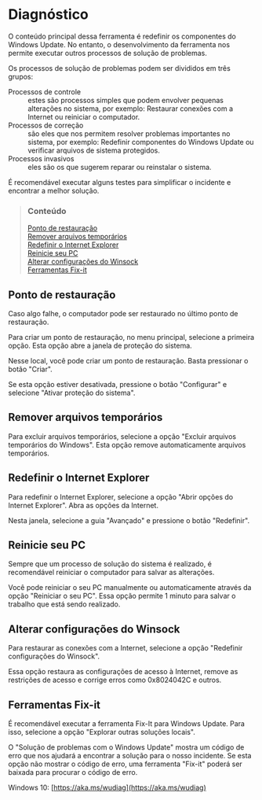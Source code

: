 # Diagnóstico

O conteúdo principal dessa ferramenta é redefinir os componentes do Windows Update. No entanto, o desenvolvimento da ferramenta nos permite executar outros processos de solução de problemas.

Os processos de solução de problemas podem ser divididos em três grupos:

<dl>
<dt>Processos de controle</dt>
<dd>estes são processos simples que podem envolver pequenas alterações no sistema, por exemplo: Restaurar conexões com a Internet ou reiniciar o computador.<dd>
<dt>Processos de correção</dt>
<dd>são eles que nos permitem resolver problemas importantes no sistema, por exemplo: Redefinir componentes do Windows Update ou verificar arquivos de sistema protegidos.</dd>
<dt>Processos invasivos</dt>
<dd>eles são os que sugerem reparar ou reinstalar o sistema.</dd>
</dl>

É recomendável executar alguns testes para simplificar o incidente e encontrar a melhor solução.

> ### Conteúdo
>
> [Ponto de restauração](#ponto-de-restauracao) <br />
> [Remover arquivos temporários](#remover-arquivos-temporarios) <br />
> [Redefinir o Internet Explorer](#redefinir-o-internet-explorer) <br />
> [Reinicie seu PC](#reinicie-seu-pc) <br />
> [Alterar configurações do Winsock](#alterar-configuracoes-do-winsock) <br />
> [Ferramentas Fix-it](#ferramentas-fix-it)

## Ponto de restauração

Caso algo falhe, o computador pode ser restaurado no último ponto de restauração.

Para criar um ponto de restauração, no menu principal, selecione a primeira opção. Esta opção abre a janela de proteção do sistema.

Nesse local, você pode criar um ponto de restauração. Basta pressionar o botão "Criar".

Se esta opção estiver desativada, pressione o botão "Configurar" e selecione "Ativar proteção do sistema".

## Remover arquivos temporários

Para excluir arquivos temporários, selecione a opção "Excluir arquivos temporários do Windows". Esta opção remove automaticamente arquivos temporários.

## Redefinir o Internet Explorer

Para redefinir o Internet Explorer, selecione a opção "Abrir opções do Internet Explorer". Abra as opções da Internet.

Nesta janela, selecione a guia "Avançado" e pressione o botão "Redefinir".


## Reinicie seu PC

Sempre que um processo de solução do sistema é realizado, é recomendável reiniciar o computador para salvar as alterações.

Você pode reiniciar o seu PC manualmente ou automaticamente através da opção "Reiniciar o seu PC". Essa opção permite 1 minuto para salvar o trabalho que está sendo realizado.

## Alterar configurações do Winsock

Para restaurar as conexões com a Internet, selecione a opção "Redefinir configurações do Winsock".

Essa opção restaura as configurações de acesso à Internet, remove as restrições de acesso e corrige erros como 0x8024042C e outros.

## Ferramentas Fix-it

É recomendável executar a ferramenta Fix-It para Windows Update. Para isso, selecione a opção "Explorar outras soluções locais".

O "Solução de problemas com o Windows Update" mostra um código de erro que nos ajudará a encontrar a solução para o nosso incidente. Se esta opção não mostrar o código de erro, uma ferramenta "Fix-it" poderá ser baixada para procurar o código de erro.

Windows 10: [https://aka.ms/wudiag](https://aka.ms/wudiag)
